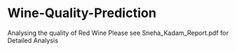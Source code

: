 # Wine-Quality-Prediction
Analysing the quality of Red Wine
Please see Sneha_Kadam_Report.pdf for Detailed Analysis
